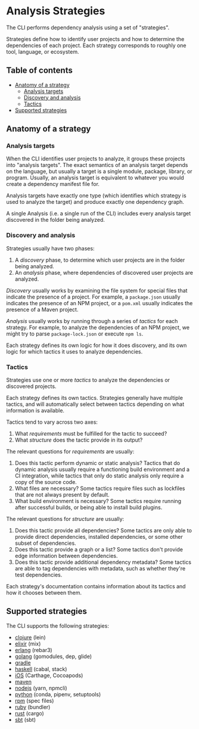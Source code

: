 # Analysis Strategies

The CLI performs dependency analysis using a set of "strategies".

Strategies define how to identify user projects and how to determine the dependencies of each project. Each strategy corresponds to roughly one tool, language, or ecosystem.

<!-- omit in toc -->
## Table of contents

- [Anatomy of a strategy](#anatomy-of-a-strategy)
  - [Analysis targets](#analysis-targets)
  - [Discovery and analysis](#discovery-and-analysis)
  - [Tactics](#tactics)
- [Supported strategies](#supported-strategies)

## Anatomy of a strategy

### Analysis targets

When the CLI identifies user projects to analyze, it groups these projects into "analysis targets". The exact semantics of an analysis target depends on the language, but usually a target is a single module, package, library, or program. Usually, an analysis target is equivalent to whatever you would create a dependency manifest file for.

Analysis targets have exactly one type (which identifies which strategy is used to analyze the target) and produce exactly one dependency graph.

A single Analysis (i.e. a single run of the CLI) includes every analysis target discovered in the folder being analyzed.

### Discovery and analysis

Strategies usually have two phases:

1. A _discovery_ phase, to determine which user projects are in the folder being analyzed.
2. An _analysis_ phase, where dependencies of discovered user projects are analyzed.

_Discovery_ usually works by examining the file system for special files that indicate the presence of a project. For example, a `package.json` usually indicates the presence of an NPM project, or a `pom.xml` usually indicates the presence of a Maven project.

_Analysis_ usually works by running through a series of _tactics_ for each strategy. For example, to analyze the dependencies of an NPM project, we might try to parse `package-lock.json` or execute `npm ls`.

Each strategy defines its own logic for how it does discovery, and its own logic for which tactics it uses to analyze dependencies.

### Tactics

Strategies use one or more _tactics_ to analyze the dependencies or discovered projects.

Each strategy defines its own tactics. Strategies generally have multiple tactics, and will automatically select between tactics depending on what information is available.

Tactics tend to vary across two axes:

1. What _requirements_ must be fulfilled for the tactic to succeed?
2. What _structure_ does the tactic provide in its output?

The relevant questions for _requirements_ are usually:

1. Does this tactic perform dynamic or static analysis? Tactics that do dynamic analysis usually require a functioning build environment and a CI integration, while tactics that only do static analysis only require a copy of the source code.
2. What files are necessary? Some tactics require files such as lockfiles that are not always present by default.
3. What build environment is necessary? Some tactics require running after successful builds, or being able to install build plugins.

The relevant questions for _structure_ are usually:

1. Does this tactic provide all dependencies? Some tactics are only able to provide direct dependencies, installed dependencies, or some other subset of dependencies.
2. Does this tactic provide a graph or a list? Some tactics don't provide edge information between dependencies.
3. Does this tactic provide additional dependency metadata? Some tactics are able to tag dependencies with metadata, such as whether they're test dependencies.

Each strategy's documentation contains information about its tactics and how it chooses between them.

## Supported strategies

<!--
TODO: create a lookup table that categorizes these strategies by language or tool.
-->

The CLI supports the following strategies:

- [clojure](strategies/golang.md) (lein)
- [elixir](strategies/elixir.md) (mix)
- [erlang](strategies/erlang.md) (rebar3)
- [golang](strategies/golang.md) (gomodules, dep, glide)
- [gradle](strategies/gradle.md)
- [haskell](strategies/haskell.md) (cabal, stack)
- [iOS](strategies/ios.md) (Carthage, Cocoapods)
- [maven](strategies/maven.md)
- [nodejs](strategies/nodejs.md) (yarn, npmcli)
- [python](strategies/python.md) (conda, pipenv, setuptools)
- [rpm](strategies/rpm.md) (spec files)
- [ruby](strategies/ruby.md) (bundler)
- [rust](strategies/rust.md) (cargo)
- [sbt](strategies/sbt.md) (sbt)
